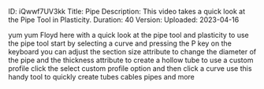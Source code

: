 ID: iQwwf7UV3kk
Title: Pipe
Description: This video takes a quick look at the Pipe Tool in Plasticity.
Duration: 40
Version: 
Uploaded: 2023-04-16

yum yum Floyd here with a quick look at
the pipe tool and plasticity to use the
pipe tool start by selecting a curve and
pressing the P key on the keyboard you
can adjust the section size attribute to
change the diameter of the pipe and the
thickness attribute to create a hollow
tube
to use a custom profile click the select
custom profile option and then click a
curve use this handy tool to quickly
create tubes cables pipes and more
